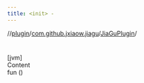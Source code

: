 ```yaml
---
title: <init> -
---
```

//[plugin](../../index.md)/[com.github.jxiaow.jiagu](../index.md)/[JiaGuPlugin](index.md)/[<init>](-init-.md)



# <init>  
[jvm]  
Content  
fun [<init>](-init-.md)()  



